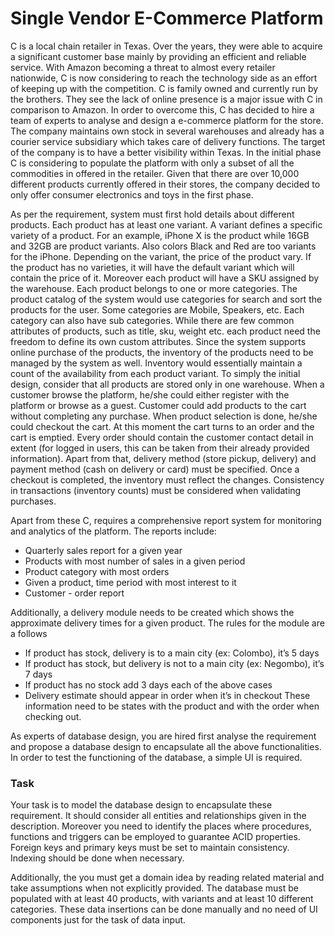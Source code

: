 # Single Vendor E-Commerce Platform

C is a local chain retailer in Texas. Over the years, they were able to acquire a significant customer base mainly by providing an efficient and reliable service. With Amazon becoming a threat to almost every retailer nationwide, C is now considering to reach the technology side as an effort of keeping up with the competition. C is family owned and currently run by the brothers. They see the lack of online presence is a major issue with C in comparison to Amazon. In order to overcome this, C has decided to hire a team of experts to analyse and design a e-commerce platform for the store. The company maintains own stock in several warehouses and already has a courier service subsidiary which takes care of delivery functions. The target of the company is to have a better visibility within Texas. In the initial phase C is considering to populate the platform with only a subset of all the commodities in offered in the retailer. Given that there are over 10,000 different products currently offered in their stores, the company decided to only offer consumer electronics and toys in the first phase.

As per the requirement, system must first hold details about different products. Each product has at least one variant. A variant defines a specific variety of a product. For an example, iPhone X is the product while 16GB and 32GB are product variants. Also colors Black and Red are too variants for the iPhone. Depending on the variant, the price of the product vary. If the product has no varieties, it will have the default variant which will contain the price of it. Moreover each product will have a SKU assigned by the warehouse. Each product belongs to one or more categories. The product catalog of the system would use categories for search and sort the products for the user. Some categories are Mobile, Speakers, etc. Each category can also have sub categories. While there are few common attributes of products, such as title, sku, weight etc. each product need the freedom to define its own custom attributes. Since the system supports online purchase of the products, the inventory of the products need to be managed by the system as well. Inventory would essentially maintain a count of the availability from each product variant. To simply the initial design, consider that all products are stored only in one warehouse. When a customer browse the platform, he/she could either register with the platform or browse as a guest. Customer could add products to the cart without completing any purchase. When product selection is done, he/she could checkout the cart. At this moment the cart turns to an order and the cart is emptied. Every order should contain the customer contact detail in extent (for logged in users, this can be taken from their already provided information). Apart from that, delivery method (store pickup, delivery) and payment method (cash on delivery or card) must be specified. Once a checkout is completed, the inventory must reflect the changes. Consistency in transactions (inventory counts) must be considered when validating purchases.

Apart from these C, requires a comprehensive report system for monitoring and analytics of the platform.
The reports include:
- Quarterly sales report for a given year
- Products with most number of sales in a given period
- Product category with most orders
- Given a product, time period with most interest to it
- Customer - order report
  
Additionally, a delivery module needs to be created which shows the approximate delivery times for a given product. The rules for the module are a follows
- If product has stock, delivery is to a main city (ex: Colombo), it’s 5 days
- If product has stock, but delivery is not to a main city (ex: Negombo), it’s 7 days
- If product has no stock add 3 days each of the above cases
- Delivery estimate should appear in order when it’s in checkout
These information need to be states with the product and with the order when checking out.

As experts of database design, you are hired first analyse the requirement and propose a database design to encapsulate all the above functionalities. In order to test the functioning of the database, a simple UI is required.

### Task
Your task is to model the database design to encapsulate these requirement. It should consider all entities and relationships given in the description. Moreover you need to identify the places where procedures, functions and triggers can be employed to guarantee ACID properties. Foreign keys and primary keys must be set to maintain consistency. Indexing should be done when necessary.

Additionally, the you must get a domain idea by reading related material and take assumptions when not explicitly provided. The database must be populated with at least 40 products, with variants and at least 10 different categories. These data insertions can be done manually and no need of UI components just for the task of data input.
